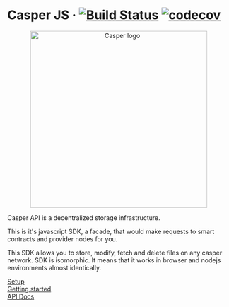 # Casper JS · [![Build Status][travis-img]][travis-link]  [![codecov][codecov-img]][codecov-link]

<p align="center">
  <a href="https://vuejs.org" target="_blank" rel="noopener noreferrer">
    <img width="400" src="https://demo.casperproject.io/img/casper-logo.svg" alt="Casper logo">
  </a>
</p>

Casper API is a decentralized storage infrastructure.

This is it's javascript SDK, a facade, that would make requests to smart contracts and provider nodes for you.

This SDK allows you to store, modify, fetch and delete files on any casper network.
SDK is isomorphic. It means that it works in browser and nodejs environments almost identically.

[Setup][wiki-setup] <br />
[Getting started][wiki-gs] <br />
[API Docs][wiki-docs]

<!-- Badges --> 
[codecov-img]:  https://codecov.io/gh/Casper-dev/casperjs/branch/master/graph/badge.svg
[codecov-link]: https://codecov.io/gh/Casper-dev/casperjs
[travis-link]:  https://travis-ci.org/Casper-dev/casperjs
[travis-img]:   https://travis-ci.org/Casper-dev/casperjs.svg?branch=master

<!-- Links -->
[wiki-setup]: https://github.com/Casper-dev/casperjs/wiki/installing-for-nodejs
[wiki-gs]: https://github.com/Casper-dev/casperjs/wiki/basic-usage
[wiki-docs]: https://github.com/Casper-dev/casperjs/wiki/CasperApi-Constructor
